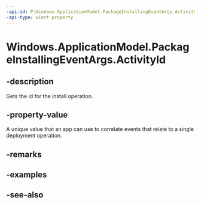 ```yaml
---
-api-id: P:Windows.ApplicationModel.PackageInstallingEventArgs.ActivityId
-api-type: winrt property
---
```


<!-- Property syntax
public System.Guid ActivityId { get; }
-->

# Windows.ApplicationModel.PackageInstallingEventArgs.ActivityId

## -description
Gets the id for the install operation.

## -property-value
A unique value that an app can use to correlate events that relate to a single deployment operation.

## -remarks

## -examples

## -see-also
